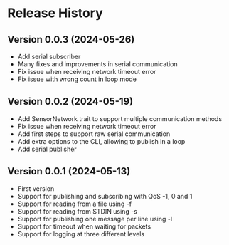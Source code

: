 Release History
===============

Version 0.0.3 (2024-05-26)
--------------------------
- Add serial subscriber
- Many fixes and improvements in serial communication
- Fix issue when receiving network timeout error
- Fix issue with wrong count in loop mode



Version 0.0.2 (2024-05-19)
--------------------------

- Add SensorNetwork trait to support multiple communication methods
- Fix issue when receiving network timeout error
- Add first steps to support raw serial communication
- Add extra options to the CLI, allowing to publish in a loop
- Add serial publisher


Version 0.0.1 (2024-05-13)
--------------------------

- First version
- Support for publishing and subscribing with QoS -1, 0 and 1
- Support for reading from a file using -f
- Support for reading from STDIN using -s
- Support for publishing one message per line using -l
- Support for timeout when waiting for packets
- Support for logging at three different levels